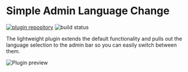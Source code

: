 # Simple Admin Language Change

[![plugin repository](https://img.shields.io/wordpress/plugin/v/simple-admin-language-change.svg)](https://wordpress.org/plugins/simple-admin-language-change)
![build status](https://travis-ci.com/vyskoczilova/Simple-Admin-Language-Change.svg)

The lightweight plugin extends the default functionality and pulls out the language selection to the admin bar so you can easily switch between them.

![Plugin preview](.wordpress-org/screenshot-1.gif)
